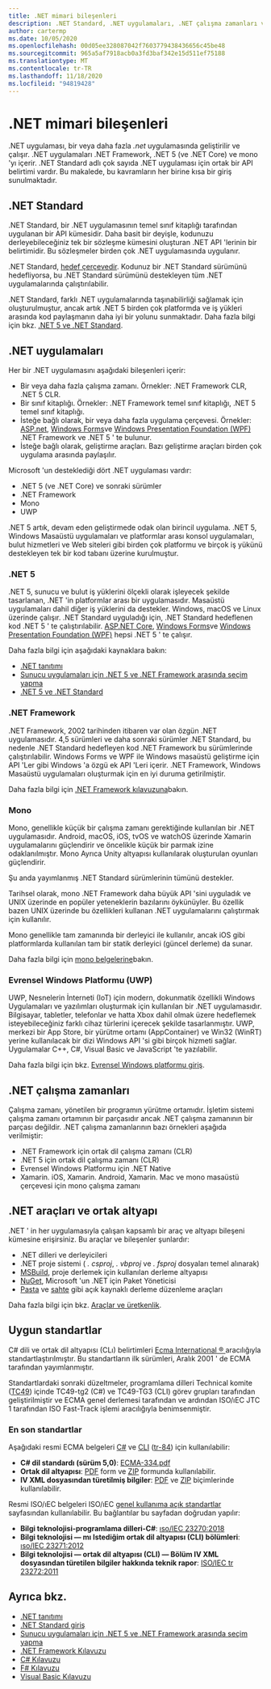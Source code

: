 ```yaml
---
title: .NET mimari bileşenleri
description: .NET Standard, .NET uygulamaları, .NET çalışma zamanları ve araç araçları gibi .NET mimari bileşenlerini açıklar.
author: cartermp
ms.date: 10/05/2020
ms.openlocfilehash: 00d05ee328087042f7603779438436656c45be48
ms.sourcegitcommit: 965a5af7918acb0a3fd3baf342e15d511ef75188
ms.translationtype: MT
ms.contentlocale: tr-TR
ms.lasthandoff: 11/18/2020
ms.locfileid: "94819428"
---
```

# <a name="net-architectural-components"></a>.NET mimari bileşenleri

.NET uygulaması, bir veya daha fazla *.net* uygulamasında geliştirilir ve çalışır. .NET uygulamaları .NET Framework, .NET 5 (ve .NET Core) ve mono 'yı içerir. .NET Standard adlı çok sayıda .NET uygulaması için ortak bir API belirtimi vardır. Bu makalede, bu kavramların her birine kısa bir giriş sunulmaktadır.

## <a name="net-standard"></a>.NET Standard

.NET Standard, bir .NET uygulamasının temel sınıf kitaplığı tarafından uygulanan bir API kümesidir. Daha basit bir deyişle, kodunuzu derleyebileceğiniz tek bir sözleşme kümesini oluşturan .NET API 'lerinin bir belirtimidir. Bu sözleşmeler birden çok .NET uygulamasında uygulanır.

.NET Standard, [hedef çerçevedir](glossary.md#target-framework). Kodunuz bir .NET Standard sürümünü hedefliyorsa, bu .NET Standard sürümünü destekleyen tüm .NET uygulamalarında çalıştırılabilir.

.NET Standard, farklı .NET uygulamalarında taşınabilirliği sağlamak için oluşturulmuştur, ancak artık .NET 5 birden çok platformda ve iş yükleri arasında kod paylaşmanın daha iyi bir yolunu sunmaktadır. Daha fazla bilgi için bkz. [.NET 5 ve .NET Standard](net-standard.md#net-5-and-net-standard).

## <a name="net-implementations"></a>.NET uygulamaları

Her bir .NET uygulamasını aşağıdaki bileşenleri içerir:

- Bir veya daha fazla çalışma zamanı. Örnekler: .NET Framework CLR, .NET 5 CLR.
- Bir sınıf kitaplığı. Örnekler: .NET Framework temel sınıf kitaplığı, .NET 5 temel sınıf kitaplığı.
- İsteğe bağlı olarak, bir veya daha fazla uygulama çerçevesi. Örnekler: [ASP.net](https://www.asp.net/), [Windows Forms](/dotnet/desktop/winforms/windows-forms-overview)ve [Windows Presentation Foundation (WPF)](/dotnet/desktop/wpf/) .NET Framework ve .NET 5 ' te bulunur.
- İsteğe bağlı olarak, geliştirme araçları. Bazı geliştirme araçları birden çok uygulama arasında paylaşılır.

Microsoft 'un desteklediği dört .NET uygulaması vardır:

- .NET 5 (ve .NET Core) ve sonraki sürümler
- .NET Framework
- Mono
- UWP

.NET 5 artık, devam eden geliştirmede odak olan birincil uygulama. .NET 5, Windows Masaüstü uygulamaları ve platformlar arası konsol uygulamaları, bulut hizmetleri ve Web siteleri gibi birden çok platformu ve birçok iş yükünü destekleyen tek bir kod tabanı üzerine kurulmuştur.

### <a name="net-5"></a>.NET 5

.NET 5, sunucu ve bulut iş yüklerini ölçekli olarak işleyecek şekilde tasarlanan, .NET 'in platformlar arası bir uygulamasıdır. Masaüstü uygulamaları dahil diğer iş yüklerini da destekler. Windows, macOS ve Linux üzerinde çalışır. .NET Standard uyguladığı için, .NET Standard hedeflenen kod .NET 5 ' te çalıştırılabilir. [ASP.NET Core](https://dotnet.microsoft.com/learn/aspnet/what-is-aspnet-core), [Windows Forms](/dotnet/desktop/winforms/windows-forms-overview)ve [Windows Presentation Foundation (WPF)](/dotnet/desktop/wpf/) hepsi .NET 5 ' te çalışır.

Daha fazla bilgi için aşağıdaki kaynaklara bakın:

- [.NET tanıtımı](../core/introduction.md)
- [Sunucu uygulamaları için .NET 5 ve .NET Framework arasında seçim yapma](choosing-core-framework-server.md)
- [.NET 5 ve .NET Standard](net-standard.md#net-5-and-net-standard)

### <a name="net-framework"></a>.NET Framework

.NET Framework, 2002 tarihinden itibaren var olan özgün .NET uygulamasıdır. 4,5 sürümleri ve daha sonraki sürümler .NET Standard, bu nedenle .NET Standard hedefleyen kod .NET Framework bu sürümlerinde çalıştırılabilir. Windows Forms ve WPF ile Windows masaüstü geliştirme için API 'Ler gibi Windows 'a özgü ek API 'Leri içerir. .NET Framework, Windows Masaüstü uygulamaları oluşturmak için en iyi duruma getirilmiştir.

Daha fazla bilgi için [.NET Framework kılavuzuna](../framework/index.yml)bakın.

### <a name="mono"></a>Mono

Mono, genellikle küçük bir çalışma zamanı gerektiğinde kullanılan bir .NET uygulamasıdır. Android, macOS, iOS, tvOS ve watchOS üzerinde Xamarin uygulamalarını güçlendirir ve öncelikle küçük bir parmak izine odaklanılmıştır. Mono Ayrıca Unity altyapısı kullanılarak oluşturulan oyunları güçlendirir.

Şu anda yayımlanmış .NET Standard sürümlerinin tümünü destekler.

Tarihsel olarak, mono .NET Framework daha büyük API 'sini uyguladık ve UNIX üzerinde en popüler yeteneklerin bazılarını öykünüyler. Bu özellik bazen UNIX üzerinde bu özellikleri kullanan .NET uygulamalarını çalıştırmak için kullanılır.

Mono genellikle tam zamanında bir derleyici ile kullanılır, ancak iOS gibi platformlarda kullanılan tam bir statik derleyici (güncel derleme) da sunar.

Daha fazla bilgi için [mono belgelerine](https://www.mono-project.com/docs/)bakın.

### <a name="universal-windows-platform-uwp"></a>Evrensel Windows Platformu (UWP)

UWP, Nesnelerin İnterneti (IoT) için modern, dokunmatik özellikli Windows Uygulamaları ve yazılımları oluşturmak için kullanılan bir .NET uygulamasıdır. Bilgisayar, tabletler, telefonlar ve hatta Xbox dahil olmak üzere hedeflemek isteyebileceğiniz farklı cihaz türlerini içerecek şekilde tasarlanmıştır. UWP, merkezi bir App Store, bir yürütme ortamı (AppContainer) ve Win32 (WinRT) yerine kullanılacak bir dizi Windows API 'si gibi birçok hizmeti sağlar. Uygulamalar C++, C#, Visual Basic ve JavaScript 'te yazılabilir.

Daha fazla bilgi için bkz. [Evrensel Windows platformu giriş](/windows/uwp/get-started/universal-application-platform-guide).

## <a name="net-runtimes"></a>.NET çalışma zamanları

Çalışma zamanı, yönetilen bir programın yürütme ortamıdır. İşletim sistemi çalışma zamanı ortamının bir parçasıdır ancak .NET çalışma zamanının bir parçası değildir. .NET çalışma zamanlarının bazı örnekleri aşağıda verilmiştir:

- .NET Framework için ortak dil çalışma zamanı (CLR)
- .NET 5 için ortak dil çalışma zamanı (CLR)
- Evrensel Windows Platformu için .NET Native
- Xamarin. iOS, Xamarin. Android, Xamarin. Mac ve mono masaüstü çerçevesi için mono çalışma zamanı

## <a name="net-tooling-and-common-infrastructure"></a>.NET araçları ve ortak altyapı

.NET ' in her uygulamasıyla çalışan kapsamlı bir araç ve altyapı bileşeni kümesine erişirsiniz. Bu araçlar ve bileşenler şunlardır:

- .NET dilleri ve derleyicileri
- .NET proje sistemi ( *. csproj*, *. vbproj* ve *. fsproj* dosyaları temel alınarak)
- [MSBuild](/visualstudio/msbuild/msbuild), proje derlemek için kullanılan derleme altyapısı
- [NuGet](/nuget/), Microsoft 'un .NET için Paket Yöneticisi
- [Pasta](https://cakebuild.net/) ve [sahte](https://fake.build/) gibi açık kaynaklı derleme düzenleme araçları

Daha fazla bilgi için bkz. [Araçlar ve üretkenlik](../core/introduction.md#tools-and-productivity).

## <a name="applicable-standards"></a>Uygun standartlar

C# dili ve ortak dil altyapısı (CLı) belirtimleri [Ecma International &reg; ](https://www.ecma-international.org/)aracılığıyla standartlaştırılmıştır. Bu standartların ilk sürümleri, Aralık 2001 ' de ECMA tarafından yayımlanmıştır.

Standartlardaki sonraki düzeltmeler, programlama dilleri Technical komite ([TC49](https://www.ecma-international.org/memento/tc49.htm)) içinde TC49-tg2 (C#) ve TC49-TG3 (CLI) görev grupları tarafından geliştirilmiştir ve ECMA genel derlemesi tarafından ve ardından ISO/ıEC JTC 1 tarafından ISO Fast-Track işlemi aracılığıyla benimsenmiştir.

### <a name="latest-standards"></a>En son standartlar

Aşağıdaki resmi ECMA belgeleri [C#](http://www.ecma-international.org/publications/standards/Ecma-334.htm) ve [CLI](http://www.ecma-international.org/publications/standards/Ecma-335.htm) ([tr-84](http://www.ecma-international.org/publications/techreports/E-TR-084.htm)) için kullanılabilir:

- **C# dil standardı (sürüm 5,0)**: [ECMA-334.pdf](https://www.ecma-international.org/publications/files/ECMA-ST/ECMA-334.pdf)
- **Ortak dil altyapısı**: [PDF](https://www.ecma-international.org/publications/files/ECMA-ST/ECMA-335.pdf) form ve [ZIP](https://www.ecma-international.org/publications/files/ECMA-ST/ECMA-335.zip) formunda kullanılabilir.
- **IV XML dosyasından türetilmiş bilgiler**: [PDF](https://www.ecma-international.org/publications/files/ECMA-TR/ECMA%20TR-084.pdf) ve [ZIP](https://www.ecma-international.org/publications/files/ECMA-TR/TR-084.zip) biçimlerinde kullanılabilir.

Resmi ISO/ıEC belgeleri ISO/ıEC [genel kullanıma açık standartlar](https://standards.iso.org/ittf/PubliclyAvailableStandards/) sayfasından kullanılabilir. Bu bağlantılar bu sayfadan doğrudan yapılır:

- **Bilgi teknolojisi-programlama dilleri-C#**: [ıso/IEC 23270:2018](https://standards.iso.org/ittf/PubliclyAvailableStandards/c075178_ISO_IEC_23270_2018.zip)
- **Bilgi teknolojisi — mı Istediğim ortak dil altyapısı (CLI) bölümleri**: [ıso/IEC 23271:2012](https://standards.iso.org/ittf/PubliclyAvailableStandards/c058046_ISO_IEC_23271_2012(E).zip)
- **Bilgi teknolojisi — ortak dil altyapısı (CLI) — Bölüm IV XML dosyasından türetilen bilgiler hakkında teknik rapor**: [ISO/IEC tr 23272:2011](https://standards.iso.org/ittf/PubliclyAvailableStandards/c057955_ISO_IEC_TR_23272_2011.zip)

## <a name="see-also"></a>Ayrıca bkz.

- [.NET tanıtımı](../core/introduction.md)
- [.NET Standard giriş](net-standard.md)
- [Sunucu uygulamaları için .NET 5 ve .NET Framework arasında seçim yapma](choosing-core-framework-server.md)
- [.NET Framework Kılavuzu](../framework/index.yml)
- [C# Kılavuzu](../csharp/index.yml)
- [F# Kılavuzu](../fsharp/index.yml)
- [Visual Basic Kılavuzu](../visual-basic/index.yml)
